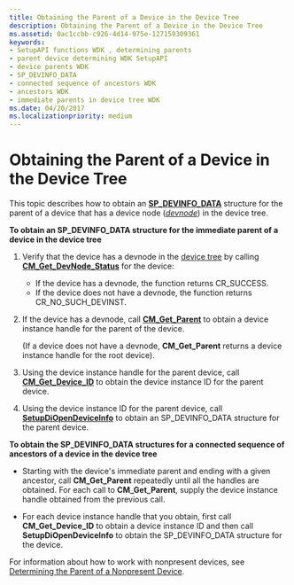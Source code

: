 ```yaml
---
title: Obtaining the Parent of a Device in the Device Tree
description: Obtaining the Parent of a Device in the Device Tree
ms.assetid: 0ac1ccbb-c926-4d14-975e-127159309361
keywords:
- SetupAPI functions WDK , determining parents
- parent device determining WDK SetupAPI
- device parents WDK
- SP_DEVINFO_DATA
- connected sequence of ancestors WDK
- ancestors WDK
- immediate parents in device tree WDK
ms.date: 04/20/2017
ms.localizationpriority: medium
---
```


# Obtaining the Parent of a Device in the Device Tree





This topic describes how to obtain an [**SP_DEVINFO_DATA**](https://msdn.microsoft.com/library/windows/hardware/ff552344) structure for the parent of a device that has a device node ([*devnode*](https://msdn.microsoft.com/library/windows/hardware/ff556277#wdkgloss-devnode)) in the device tree.

**To obtain an SP_DEVINFO_DATA structure for the immediate parent of a device in the device tree**

1.  Verify that the device has a devnode in the [device tree](https://msdn.microsoft.com/library/windows/hardware/ff543194) by calling [**CM_Get_DevNode_Status**](https://msdn.microsoft.com/library/windows/hardware/ff538514) for the device:
    -   If the device has a devnode, the function returns CR_SUCCESS.
    -   If the device does not have a devnode, the function returns CR_NO_SUCH_DEVINST.

2.  If the device has a devnode, call [**CM_Get_Parent**](https://msdn.microsoft.com/library/windows/hardware/ff538610) to obtain a device instance handle for the parent of the device.

    (If a device does not have a devnode, **CM_Get_Parent** returns a device instance handle for the root device).

3.  Using the device instance handle for the parent device, call [**CM_Get_Device_ID**](https://msdn.microsoft.com/library/windows/hardware/ff538405) to obtain the device instance ID for the parent device.

4.  Using the device instance ID for the parent device, call [**SetupDiOpenDeviceInfo**](https://msdn.microsoft.com/library/windows/hardware/ff552071) to obtain an SP_DEVINFO_DATA structure for the parent device.

**To obtain the SP_DEVINFO_DATA structures for a connected sequence of ancestors of a device in the device tree**

-   Starting with the device's immediate parent and ending with a given ancestor, call **CM_Get_Parent** repeatedly until all the handles are obtained. For each call to **CM_Get_Parent**, supply the device instance handle obtained from the previous call.

-   For each device instance handle that you obtain, first call **CM_Get_Device_ID** to obtain a device instance ID and then call **SetupDiOpenDeviceInfo** to obtain the SP_DEVINFO_DATA structure for the device.

For information about how to work with nonpresent devices, see [Determining the Parent of a Nonpresent Device](determining-the-parent-of-a-nonpresent-device.md).

 

 





